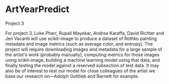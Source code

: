 # ArtYearPredict
Project 3

For project 3, Luke Pharr, Rupali Mayekar, Andrea Karaffa, David Richter and Jen Vacanti will use scikit-image to produce a dataset of Rothko painting metadata and image metrics (such as average color, and entropy). The project will require downloading images and metadata for a large sample of the artist's work (probably manually), computing metrics for those images using scikit-image, building a machine learning model using that data, and finally testing the model against a reserved subsection of test data. It may also be of interest to test our model for close colleagues of the artist we base our research on—Adolph Gottlieb and Barnett for example.
